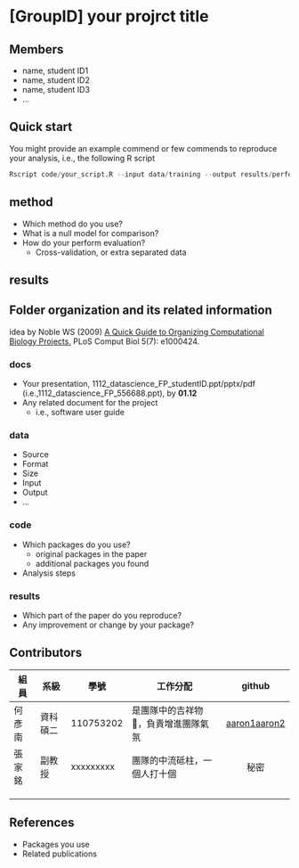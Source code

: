 # [GroupID] your projrct title

## Members
* name, student ID1
* name, student ID2
* name, student ID3
* ...

## Quick start
You might provide an example commend or few commends to reproduce your analysis, i.e., the following R script
```R
Rscript code/your_script.R --input data/training --output results/performance.tsv
```

## method
* Which method do you use?
* What is a null model for comparison?
* How do your perform evaluation?
  * Cross-validation, or extra separated data


## results


## Folder organization and its related information
idea by Noble WS (2009) [A Quick Guide to Organizing Computational Biology Projects.](https://journals.plos.org/ploscompbiol/article?id=10.1371/journal.pcbi.1000424) PLoS Comput Biol 5(7): e1000424.

### docs
* Your presentation, 1112_datascience_FP_studentID.ppt/pptx/pdf (i.e.,1112_datascience_FP_556688.ppt), by **01.12**
* Any related document for the project
  * i.e., software user guide

### data
* Source
* Format
* Size
* Input
* Output
* ...

### code
* Which packages do you use? 
  * original packages in the paper
  * additional packages you found
* Analysis steps

### results
* Which part of the paper do you reproduce?
* Any improvement or change by your package?

## Contributors
|組員|系級|學號|工作分配|github|
|-|-|-|-|:-:|
|何彥南|資科碩二|110753202| 是團隊中的吉祥物🦒，負責增進團隊氣氛| [aaron1aaron2](https://github.com/aaron1aaron2)|
|張家銘|副教授|xxxxxxxxx|團隊的中流砥柱，一個人打十個|秘密|
||||||
||||||
||||||

## References
* Packages you use
* Related publications
